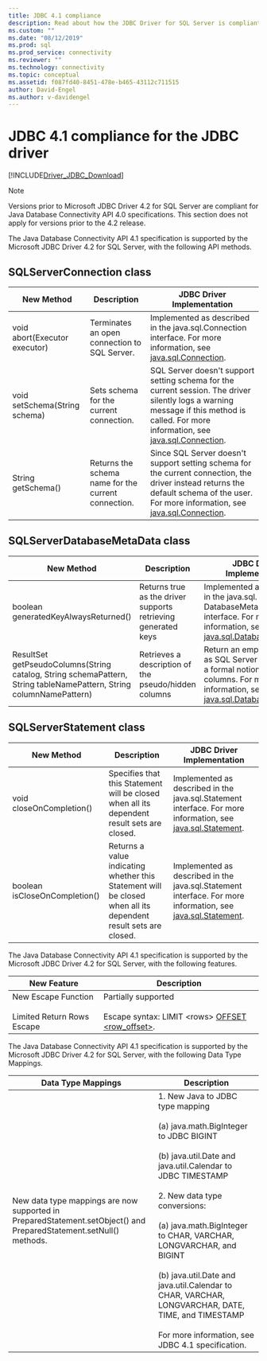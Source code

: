 ```yaml
---
title: JDBC 4.1 compliance
description: Read about how the JDBC Driver for SQL Server is compliant with the JDBC 4.1 specification.
ms.custom: ""
ms.date: "08/12/2019"
ms.prod: sql
ms.prod_service: connectivity
ms.reviewer: ""
ms.technology: connectivity
ms.topic: conceptual
ms.assetid: f087fd40-8451-478e-b465-43112c711515
author: David-Engel
ms.author: v-davidengel
---
```

# JDBC 4.1 compliance for the JDBC driver

[!INCLUDE[Driver_JDBC_Download](../../includes/driver_jdbc_download.md)]

> [!NOTE]
> Versions prior to Microsoft JDBC Driver 4.2 for SQL Server are compliant for Java Database Connectivity API 4.0 specifications. This section does not apply for versions prior to the 4.2 release.

The Java Database Connectivity API 4.1 specification is supported by the Microsoft JDBC Driver 4.2 for SQL Server, with the following API methods.

## SQLServerConnection class

|New Method|Description|JDBC Driver Implementation|
|----------------|-----------------|--------------------------------|
|void abort(Executor executor)|Terminates an open connection to SQL Server.|Implemented as described in the java.sql.Connection interface. For more information, see [java.sql.Connection](https://docs.oracle.com/javase/7/docs/api/java/sql/Connection.html).|
|void setSchema(String schema)|Sets schema for the current connection.|SQL Server doesn't support setting schema for the current session. The driver silently logs a warning message if this method is called. For more information, see [java.sql.Connection](https://docs.oracle.com/javase/7/docs/api/java/sql/Connection.html).|
|String getSchema()|Returns the schema name for the current connection.|Since SQL Server doesn't support setting schema for the current connection, the driver instead returns the default schema of the user. For more information, see [java.sql.Connection](https://docs.oracle.com/javase/7/docs/api/java/sql/Connection.html).|

## SQLServerDatabaseMetaData class

|New Method|Description|JDBC Driver Implementation|
|----------------|-----------------|--------------------------------|
|boolean generatedKeyAlwaysReturned()|Returns true as the driver supports retrieving generated keys|Implemented as described in the java.sql. DatabaseMetaData interface. For more information, see [java.sql.DatabaseMetaData](https://docs.oracle.com/javase/7/docs/api/java/sql/DatabaseMetaData.html).|
|ResultSet getPseudoColumns(String catalog, String schemaPattern, String tableNamePattern, String columnNamePattern)|Retrieves a description of the pseudo/hidden columns|Return an empty result set as SQL Server doesn't have a formal notion of pseudo-columns. For more information, see [java.sql.DatabaseMetaData](https://docs.oracle.com/javase/7/docs/api/java/sql/DatabaseMetaData.html).|

## SQLServerStatement class

|New Method|Description|JDBC Driver Implementation|
|----------------|-----------------|--------------------------------|
|void closeOnCompletion()|Specifies that this Statement will be closed when all its dependent result sets are closed.|Implemented as described in the java.sql.Statement interface. For more information, see [java.sql.Statement](https://docs.oracle.com/javase/7/docs/api/java/sql/Statement.html).|
|boolean isCloseOnCompletion()|Returns a value indicating whether this Statement will be closed when all its dependent result sets are closed.|Implemented as described in the java.sql.Statement interface. For more information, see [java.sql.Statement](https://docs.oracle.com/javase/7/docs/api/java/sql/Statement.html).|

 The Java Database Connectivity API 4.1 specification is supported by the Microsoft JDBC Driver 4.2 for SQL Server, with the following features.

|New Feature|Description|
|-----------------|-----------------|
|New Escape Function<br /><br /> Limited Return Rows Escape|Partially supported<br /><br /> Escape syntax: LIMIT \<rows> [OFFSET <row_offset>](using-sql-escape-sequences.md).|

The Java Database Connectivity API 4.1 specification is supported by the Microsoft JDBC Driver 4.2 for SQL Server, with the following Data Type Mappings.

|Data Type Mappings|Description|
|------------------------|-----------------|
|New data type mappings are now supported in PreparedStatement.setObject() and PreparedStatement.setNull() methods.|1. New Java to JDBC type mapping<br /><br /> (a) java.math.BigInteger to JDBC BIGINT<br /><br /> (b) java.util.Date and java.util.Calendar to JDBC TIMESTAMP<br /><br /> 2. New data type conversions:<br /><br /> (a) java.math.BigInteger to CHAR, VARCHAR, LONGVARCHAR, and BIGINT<br /><br /> (b) java.util.Date and java.util.Calendar to CHAR, VARCHAR, LONGVARCHAR, DATE, TIME, and TIMESTAMP<br /><br /> For more information, see JDBC 4.1 specification.|
